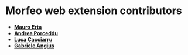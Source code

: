 # Morfeo web extension contributors

- **[Mauro Erta](https://github.com/mauroerta)**
- **[Andrea Porceddu](https://github.com/andreaSimonePorceddu)**
- **[Luca Cacciarru](https://github.com/lucacacciarru)**
- **[Gabriele Angius](https://github.com/gabrieleAngius)**
